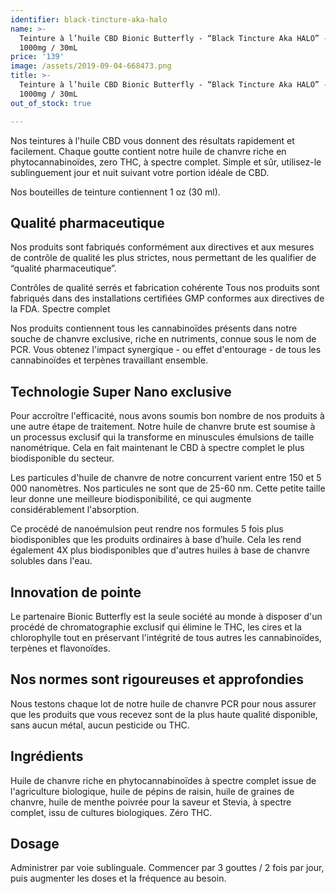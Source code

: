 ```yaml
---
identifier: black-tincture-aka-halo
name: >-
  Teinture à l’huile CBD Bionic Butterfly - “Black Tincture Aka HALO” - CBD
  1000mg / 30mL
price: '139'
image: /assets/2019-09-04-668473.png
title: >-
  Teinture à l’huile CBD Bionic Butterfly - “Black Tincture Aka HALO” - CBD
  1000mg / 30mL
out_of_stock: true

---
```

Nos teintures à l'huile CBD vous donnent des résultats rapidement et facilement. Chaque goutte contient notre huile de chanvre riche en phytocannabinoïdes, zero THC, à spectre complet. Simple et sûr, utilisez-le sublinguement jour et nuit suivant votre portion idéale de CBD.

<!-- more -->

Nos bouteilles de teinture contiennent 1 oz (30 ml).

## Qualité pharmaceutique

Nos produits sont fabriqués conformément aux directives et aux mesures de contrôle de qualité les plus strictes, nous permettant de les qualifier de “qualité pharmaceutique”.

Contrôles de qualité serrés et fabrication cohérente
Tous nos produits sont fabriqués dans des installations certifiées GMP conformes aux directives de la FDA.
Spectre complet

Nos produits contiennent tous les cannabinoïdes présents dans notre souche de chanvre exclusive, riche en nutriments, connue sous le nom de PCR. Vous obtenez l'impact synergique - ou effet d'entourage - de tous les cannabinoïdes et terpènes travaillant ensemble.

## Technologie Super Nano exclusive

Pour accroître l'efficacité, nous avons soumis bon nombre de nos produits à une autre étape de traitement. Notre huile de chanvre brute est soumise à un processus exclusif qui la transforme en minuscules émulsions de taille nanométrique. Cela en fait maintenant le CBD à spectre complet le plus biodisponible du secteur.

Les particules d'huile de chanvre de notre concurrent varient entre 150 et 5 000 nanomètres. Nos particules ne sont que de 25-60 nm. Cette petite taille leur donne une meilleure biodisponibilité, ce qui augmente considérablement l'absorption.

Ce procédé de nanoémulsion peut rendre nos formules 5 fois plus biodisponibles que les produits ordinaires à base d’huile. Cela les rend également 4X plus biodisponibles que d'autres huiles à base de chanvre solubles dans l'eau.

## Innovation de pointe

Le partenaire Bionic Butterfly est la seule société au monde à disposer d'un procédé de chromatographie exclusif qui élimine le THC, les cires et la chlorophylle tout en préservant l'intégrité de tous autres les cannabinoïdes, terpènes et flavonoïdes.

## Nos normes sont rigoureuses et approfondies

Nous testons chaque lot de notre huile de chanvre PCR pour nous assurer que les produits que vous recevez sont de la plus haute qualité disponible, sans aucun métal, aucun pesticide ou THC.

## Ingrédients

Huile de chanvre riche en phytocannabinoïdes à spectre complet issue de l'agriculture biologique, huile de pépins de raisin, huile de graines de chanvre, huile de menthe poivrée pour la saveur et Stevia, à spectre complet, issu de cultures biologiques. Zéro THC.

## Dosage 

Administrer par voie sublinguale. Commencer par 3 gouttes / 2 fois par jour, puis augmenter les doses et la fréquence au besoin.

